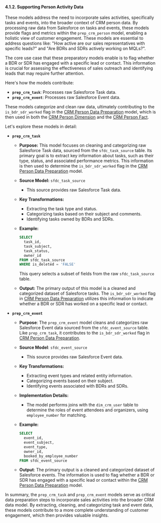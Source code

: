 #### 4.1.2. Supporting Person Activity Data

These models address the need to incorporate sales activities, specifically tasks and events, into the broader context of CRM person data. By processing raw data from Salesforce on tasks and events, these models provide flags and metrics within the `prep_crm_person` model, enabling a holistic view of customer engagement. These models are essential to address questions like: "How active are our sales representatives with specific leads?" and "Are BDRs and SDRs actively working on MQLs?".

The core use case that these preparatory models enable is to flag whether a BDR or SDR has engaged with a specific lead or contact. This information is crucial for assessing the effectiveness of sales outreach and identifying leads that may require further attention.

Here's how the models contribute:

*   **`prep_crm_task`**: Processes raw Salesforce Task data.
*   **`prep_crm_event`**: Processes raw Salesforce Event data.

These models categorize and clean raw data, ultimately contributing to the `is_bdr_sdr_worked` flag in the [CRM Person Data Preparation](chapter_411.md) model, which is then used in both the [CRM Person Dimension](chapter_320.md) and the [CRM Person Fact](chapter_320.md).

Let's explore these models in detail:

*   **`prep_crm_task`**

    *   **Purpose:** This model focuses on cleaning and categorizing raw Salesforce Task data, sourced from the `sfdc_task_source` table. Its primary goal is to extract key information about tasks, such as their type, status, and associated performance metrics. This information is then used to determine the `is_bdr_sdr_worked` flag in the [CRM Person Data Preparation](chapter_411.md) model.
    *   **Source Model:** `sfdc_task_source`

        *   This source provides raw Salesforce Task data.

    *   **Key Transformations:**
        *   Extracting the task type and status.
        *   Categorizing tasks based on their subject and comments.
        *   Identifying tasks owned by BDRs and SDRs.
    *   **Example:**
        ```sql
        SELECT
          task_id,
          task_subject,
          task_status,
          owner_id
        FROM sfdc_task_source
        WHERE is_deleted = 'FALSE'
        ```
        This query selects a subset of fields from the raw `sfdc_task_source` table.
    *   **Output:** The primary output of this model is a cleaned and categorized dataset of Salesforce tasks. The `is_bdr_sdr_worked` flag in [CRM Person Data Preparation](chapter_411.md) utilizes this information to indicate whether a BDR or SDR has worked on a specific lead or contact.

*   **`prep_crm_event`**

    *   **Purpose**: The `prep_crm_event` model cleans and categorizes raw Salesforce Event data sourced from the `sfdc_event_source` table. Like `prep_crm_task`, it contributes to the `is_bdr_sdr_worked` flag in [CRM Person Data Preparation](chapter_411.md).
    *   **Source Model**: `sfdc_event_source`

        *   This source provides raw Salesforce Event data.

    *   **Key Transformations:**

        *   Extracting event types and related entity information.
        *   Categorizing events based on their subject.
        *   Identifying events associated with BDRs and SDRs.
    *   **Implementation Details:**

        *   The model performs joins with the `dim_crm_user` table to determine the roles of event attendees and organizers, using `employee_number` for matching.

    *   **Example:**
        ```sql
        SELECT
          event_id,
          event_subject,
          event_type,
          owner_id,
          booked_by_employee_number
        FROM sfdc_event_source
        ```
    *   **Output**: The primary output is a cleaned and categorized dataset of Salesforce events. The information is used to flag whether a BDR or SDR has engaged with a specific lead or contact within the [CRM Person Data Preparation](chapter_411.md) model.

In summary, the `prep_crm_task` and `prep_crm_event` models serve as critical data preparation steps to incorporate sales activities into the broader CRM data model. By extracting, cleaning, and categorizing task and event data, these models contribute to a more complete understanding of customer engagement, which then provides valuable insights.